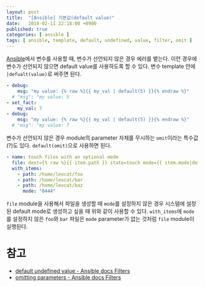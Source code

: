 ```yaml
---
layout: post
title:  "[Ansible] 기본값(default value)"
date:   2018-02-11 22:18:00 +0900
published: true
categories: [ ansible ]
tags: [ ansible, template, default, undefined, value, filter, omit ]
---
```


[Ansible](https://www.ansible.com/)에서 변수를 사용할 때, 변수가 선언되지 않은 경우 에러를 뱉는다. 이런 경우에 변수가 선언되지 않으면 default value를 사용하도록 할 수 있다. 변수 template 안에 `|defualt(value)`로 써주면 된다.

```yaml
- debug:
    msg: "my value: {% raw %}{{ my_val | default(5) }}{% endraw %}"
  # "msg": "my value: 5
- set_fact:
    my_val: 7
- debug:
    msg: "my value: {% raw %}{{ my_val | default(5) }}{% endraw %}"
  # "msg": "my value: 7
```

변수가 선언되지 않은 경우 module의 parameter 자체를 무시하는 `omit`이라는 특수값(?)도 있다. `default(omit)`으로 사용하면 된다.

```yaml
- name: touch files with an optional mode
  file: dest={% raw %}{{ item.path }} state=touch mode={{ item.mode|default(omit) }}{% endraw %}
  with_items:
    - path: /home/leocat/foo
    - path: /home/leocat/bar
    - path: /home/leocat/baz
      mode: "0444"
```

`file` module을 사용해서 파일을 생성할 때 `mode`를 설정하지 않은 경우 시스템에 설정된 default mode로 생성하고 싶을 때 위와 같이 사용할 수 있다. `with_items`에 `mode`를 설정하지 않은 `foo`와 `bar` 파일은 `mode` parameter가 없는 것처럼 `file` module이 실행된다.


# 참고

- [default undefined value - Ansible docs Filters](http://docs.ansible.com/ansible/latest/playbooks_filters.html#defaulting-undefined-variables)
- [omitting parameters - Ansible docs Filters](http://docs.ansible.com/ansible/latest/playbooks_filters.html#omitting-parameters)

